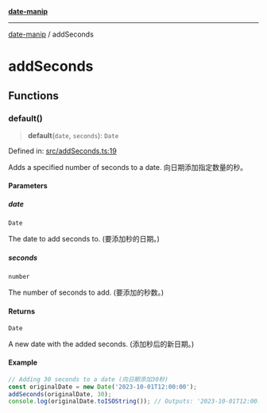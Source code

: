 [**date-manip**](index.md)

***

[date-manip](modules.md) / addSeconds

# addSeconds

## Functions

### default()

> **default**(`date`, `seconds`): `Date`

Defined in: [src/addSeconds.ts:19](https://github.com/fengxinming/date-manip/blob/74162e61fff73f0ace27e57ce0b5395775c035f2/src/addSeconds.ts#L19)

Adds a specified number of seconds to a date.
向日期添加指定数量的秒。

#### Parameters

##### date

`Date`

The date to add seconds to. (要添加秒的日期。)

##### seconds

`number`

The number of seconds to add. (要添加的秒数。)

#### Returns

`Date`

A new date with the added seconds. (添加秒后的新日期。)

#### Example

```ts
// Adding 30 seconds to a date (向日期添加30秒)
const originalDate = new Date('2023-10-01T12:00:00');
addSeconds(originalDate, 30);
console.log(originalDate.toISOString()); // Outputs: '2023-10-01T12:00:30.000Z' (输出: '2023-10-01T12:00:30.000Z')
```
